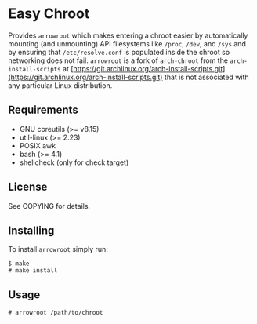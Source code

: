# Easy Chroot

Provides `arrowroot` which makes entering a chroot easier by automatically
mounting (and unmounting) API filesystems like `/proc`, `/dev`, and `/sys` and
by ensuring that `/etc/resolve.conf` is populated inside the chroot so
networking does not fail.  `arrowroot` is a fork of `arch-chroot` from the
`arch-install-scripts` at
[https://git.archlinux.org/arch-install-scripts.git](https://git.archlinux.org/arch-install-scripts.git)
that is not associated with any particular Linux distribution.

## Requirements

* GNU coreutils (>= v8.15)
* util-linux (>= 2.23)
* POSIX awk
* bash (>= 4.1)
* shellcheck (only for check target)

## License

See COPYING for details.

## Installing

To install `arrowroot` simply run:

```
$ make
# make install
```

## Usage

```
# arrowroot /path/to/chroot
```
